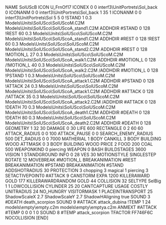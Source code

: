 NAME SolUScB
ICON U_FrnOf17
ICONEX 0 0 interf3\UnitPortrets\Sol_back 0
ICONANM 0 0 interf3\UnitPortrets\Sol_back 1 35 1
ICONANM 0 0 interf3\UnitPortrets\Sol 5 5 0
!STAND          1 0.3 Models\Units\SolUSco\SolUScoM.C2M Models\Units\SolUSco\SolUScoA_stand1.C2M
ADDHDIR #STAND 0 128
!REST          60 0.3 Models\Units\SolUSco\SolUScoM.C2M Models\Units\SolUSco\SolUScoA_stand1.C2M
ADDHDIR #REST 0 128
!REST          60 0.3 Models\Units\SolUSco\SolUScoM.C2M Models\Units\SolUSco\SolUScoA_stand2.C2M
ADDHDIR #REST 0 128
!MOTION_L      27 0.3 Models\Units\SolUSco\SolUScoM.C2M Models\Units\SolUSco\SolUScoA_walk1.C2M
ADDHDIR #MOTION_L 0 128
/!MOTION_L      40 0.3 Models\Units\SolUSco\SolUScoM.C2M Models\Units\SolUSco\SolUScoA_walk2.C2M
/ADDHDIR #MOTION_L 0 128
!PSTAND        1  0.3 Models\Units\SolUSco\SolUScoM.C2M Models\Units\SolUSco\SolUScoA_attack1.C2M
ADDHDIR #PSTAND 0 128 
!ATTACK        24 0.3 Models\Units\SolUSco\SolUScoM.C2M Models\Units\SolUSco\SolUScoA_attack1.C2M
ADDHDIR #ATTACK 0 128
/!ATTACK        35 0.3 Models\Units\SolUSco\SolUScoM.C2M Models\Units\SolUSco\SolUScoA_attack2.C2M
/ADDHDIR #ATTACK 0 128
!DEATH         70 0.3 Models\Units\SolUSco\SolUScoM.C2M Models\Units\SolUSco\SolUScoA_death1.C2M
ADDHDIR #DEATH 0 128
!DEATH         80 0.3 Models\Units\SolUSco\SolUScoM.C2M Models\Units\SolUSco\SolUScoA_death2.C2M
ADDHDIR #DEATH 0 128
GEOMETRY 1 32 30
DAMAGE   0 30
LIFE     600
RECTANGLE 0 2 60 60
ATTACK_RADIUS 0 0 100
ATTACK_PAUSE 0 0
SEARCH_ENEMY_RADIUS 500
DET_RADIUS 0 0 7000
MATHERIAL 1 BODY
CANKILL 3 BODY BUILDING WOOD 
ATTMASK 0 3 BODY BUILDING WOOD 
PRICE 2 FOOD 200 COAL 500
WEAPONKIND 0 piercing
WEAPON 0 BASH
BUILDSTAGES 3600
VISION 1
STANDGROUND
INFO 0 28
VES 30
MOTIONSTYLE SINGLESTEP
ROTATE 12
MOVEBREAK #MOTION_L
BREAKANIMATION #REST
BREAKANIMATION #PSTAND
BREAKANIMATION #STAND
ADDSHOTRADIUS 30
PROTECTION 3 chopping 3 magical 1 piercing 3
SETACTIVEPOINT0 #ATTACK 9
CANSTORM
EXPA 1200
KILLERAWARD             GOLD 177
KILLERAWARDRANDOM       GOLD 44
COLLISION 32
SELTYPE SelBig 1 1
LOWCOLLISION
CYLINDER 25 20
CANTCAPTURE
USAGE COSTLY
UNITRADIUS 24
NO_HUNGRY
VISITORMASK 		1
PLACEINTRANSPORT 	25
ShadowScaleX 2.7
ShadowScaleY 2.7
ShadowHAligning true
SOUND 3 #DEATH death_scorpion
SOUND 9 #ATTACK attack_dubina
!TEMP  1 24 models\empty\empty.c2m models\empty\emptya.c2m
ANMEXT #ATTACK #TEMP 0 0 0 1 0
SOUND 8 #TEMP attack_scorpion
TFACTOR FF746F6C
NOCOLLISION
[END]
